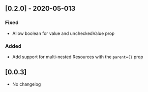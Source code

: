 ## [0.2.0] - 2020-05-013

### Fixed

- Allow boolean for value and uncheckedValue prop

### Added

- Add support for multi-nested Resources with the `parent={}` prop

## [0.0.3]

- No changelog
